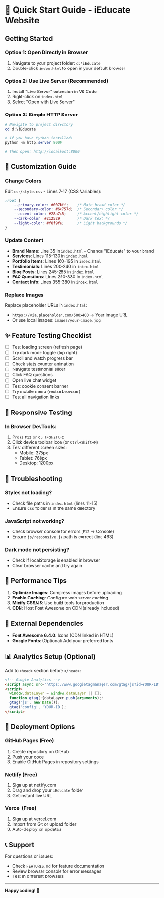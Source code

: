 # 🚀 Quick Start Guide - iEducate Website

## Getting Started

### Option 1: Open Directly in Browser
1. Navigate to your project folder: `d:\iEducate`
2. Double-click `index.html` to open in your default browser

### Option 2: Use Live Server (Recommended)
1. Install "Live Server" extension in VS Code
2. Right-click on `index.html`
3. Select "Open with Live Server"

### Option 3: Simple HTTP Server
```powershell
# Navigate to project directory
cd d:\iEducate

# If you have Python installed:
python -m http.server 8000

# Then open: http://localhost:8000
```

## 🎨 Customization Guide

### Change Colors
Edit `css/style.css` - Lines 7-17 (CSS Variables):
```css
:root {
    --primary-color: #007bff;    /* Main brand color */
    --secondary-color: #6c757d;  /* Secondary color */
    --accent-color: #28a745;     /* Accent/highlight color */
    --dark-color: #212529;       /* Dark text */
    --light-color: #f8f9fa;      /* Light backgrounds */
}
```

### Update Content
- **Brand Name**: Line 35 in `index.html` - Change "iEducate" to your brand
- **Services**: Lines 115-130 in `index.html`
- **Portfolio Items**: Lines 160-195 in `index.html`
- **Testimonials**: Lines 200-240 in `index.html`
- **Blog Posts**: Lines 245-285 in `index.html`
- **FAQ Questions**: Lines 290-330 in `index.html`
- **Contact Info**: Lines 355-380 in `index.html`

### Replace Images
Replace placeholder URLs in `index.html`:
- `https://via.placeholder.com/500x400` → Your image URL
- Or use local images: `images/your-image.jpg`

## ✨ Feature Testing Checklist

- [ ] Test loading screen (refresh page)
- [ ] Try dark mode toggle (top right)
- [ ] Scroll and watch progress bar
- [ ] Check stats counter animation
- [ ] Navigate testimonial slider
- [ ] Click FAQ questions
- [ ] Open live chat widget
- [ ] Test cookie consent banner
- [ ] Try mobile menu (resize browser)
- [ ] Test all navigation links

## 📱 Responsive Testing

### In Browser DevTools:
1. Press `F12` or `Ctrl+Shift+I`
2. Click device toolbar icon (or `Ctrl+Shift+M`)
3. Test different screen sizes:
   - Mobile: 375px
   - Tablet: 768px
   - Desktop: 1200px

## 🐛 Troubleshooting

### Styles not loading?
- Check file paths in `index.html` (lines 11-15)
- Ensure `css` folder is in the same directory

### JavaScript not working?
- Check browser console for errors (`F12` → Console)
- Ensure `js/responsive.js` path is correct (line 463)

### Dark mode not persisting?
- Check if localStorage is enabled in browser
- Clear browser cache and try again

## 🎯 Performance Tips

1. **Optimize Images**: Compress images before uploading
2. **Enable Caching**: Configure web server caching
3. **Minify CSS/JS**: Use build tools for production
4. **CDN**: Host Font Awesome on CDN (already included)

## 🔗 External Dependencies

- **Font Awesome 6.4.0**: Icons (CDN linked in HTML)
- **Google Fonts**: (Optional) Add your preferred fonts

## 📊 Analytics Setup (Optional)

Add to `<head>` section before `</head>`:
```html
<!-- Google Analytics -->
<script async src="https://www.googletagmanager.com/gtag/js?id=YOUR-ID"></script>
<script>
  window.dataLayer = window.dataLayer || [];
  function gtag(){dataLayer.push(arguments);}
  gtag('js', new Date());
  gtag('config', 'YOUR-ID');
</script>
```

## 🚀 Deployment Options

### GitHub Pages (Free)
1. Create repository on GitHub
2. Push your code
3. Enable GitHub Pages in repository settings

### Netlify (Free)
1. Sign up at netlify.com
2. Drag and drop your `iEducate` folder
3. Get instant live URL

### Vercel (Free)
1. Sign up at vercel.com
2. Import from Git or upload folder
3. Auto-deploy on updates

## 📞 Support

For questions or issues:
- Check `FEATURES.md` for feature documentation
- Review browser console for error messages
- Test in different browsers

---

**Happy coding! 🎉**
